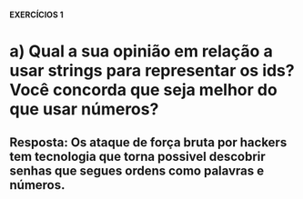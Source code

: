 #### EXERCÍCIOS 1

# a) Qual a sua opinião em relação a usar strings para representar os ids? Você concorda que seja melhor do que usar números?

## Resposta: Os ataque de força bruta por hackers tem tecnologia que torna possivel descobrir senhas que segues ordens como palavras e números.

# 